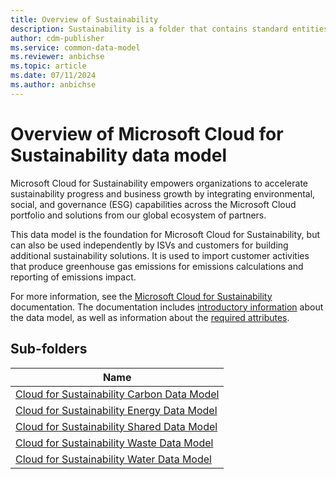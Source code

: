```yaml
---
title: Overview of Sustainability
description: Sustainability is a folder that contains standard entities related to the Common Data Model.
author: cdm-publisher
ms.service: common-data-model
ms.reviewer: anbichse
ms.topic: article
ms.date: 07/11/2024
ms.author: anbichse
---
```


# Overview of Microsoft Cloud for Sustainability data model

Microsoft Cloud for Sustainability empowers organizations to accelerate sustainability progress and business growth by integrating environmental, social, and governance (ESG) capabilities across the Microsoft Cloud portfolio and solutions from our global ecosystem of partners.

This data model is the foundation for Microsoft Cloud for Sustainability, but can also be used independently by ISVs and customers for building additional sustainability solutions. It is used to import customer activities that produce greenhouse gas emissions for emissions calculations and reporting of emissions impact.

For more information, see the [Microsoft Cloud for Sustainability](https://go.microsoft.com/fwlink/?linkid=2193512) documentation. The documentation includes [introductory information](https://go.microsoft.com/fwlink/?linkid=2194529) about the data model, as well as information about the [required attributes](https://go.microsoft.com/fwlink/?linkid=2194273).

## Sub-folders

|Name|
|---|
|[Cloud for Sustainability Carbon Data Model](CloudforSustainabilityCarbonDataModel/overview.md)|
|[Cloud for Sustainability Energy Data Model](CloudforSustainabilityEnergyDataModel/overview.md)|
|[Cloud for Sustainability Shared Data Model](CloudforSustainabilitySharedDataModel/overview.md)|
|[Cloud for Sustainability Waste Data Model](CloudforSustainabilityWasteDataModel/overview.md)|
|[Cloud for Sustainability Water Data Model](SustainabilityWater/overview.md)|




